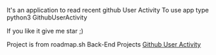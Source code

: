 It's an application to read recent github User Activity
To use app type python3 GithubUserActivity <username>

If you like it give me star ;)




Project is from roadmap.sh Back-End Projects <a href="https://roadmap.sh/projects/github-user-activity">Github User Activity</a>